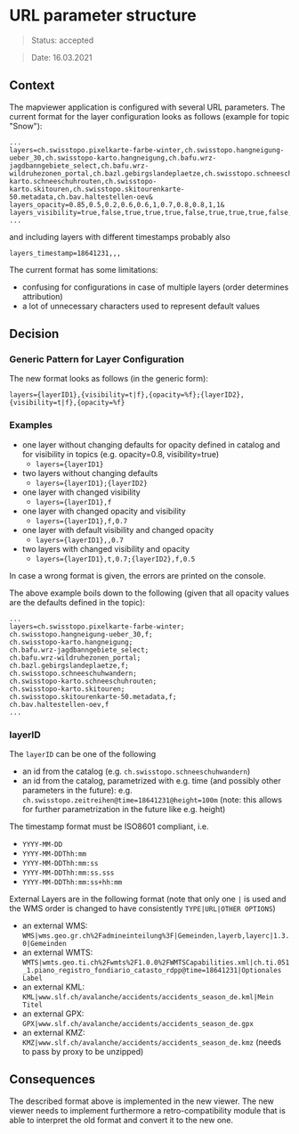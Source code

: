 # URL parameter structure

> Status: accepted

> Date: 16.03.2021

## Context

The mapviewer application is configured with several URL parameters. The current format for the layer configuration looks as follows (example for topic "Snow"):

```
...
layers=ch.swisstopo.pixelkarte-farbe-winter,ch.swisstopo.hangneigung-ueber_30,ch.swisstopo-karto.hangneigung,ch.bafu.wrz-jagdbanngebiete_select,ch.bafu.wrz-wildruhezonen_portal,ch.bazl.gebirgslandeplaetze,ch.swisstopo.schneeschuhwandern,ch.swisstopo-karto.schneeschuhrouten,ch.swisstopo-karto.skitouren,ch.swisstopo.skitourenkarte-50.metadata,ch.bav.haltestellen-oev&
layers_opacity=0.85,0.5,0.2,0.6,0.6,1,0.7,0.8,0.8,1,1&
layers_visibility=true,false,true,true,true,false,true,true,true,false,false
...
```

and including layers with different timestamps probably also

```
layers_timestamp=18641231,,,
```

The current format has some limitations:

- confusing for configurations in case of multiple layers (order determines attribution)
- a lot of unnecessary characters used to represent default values

## Decision

### Generic Pattern for Layer Configuration

The new format looks as follows (in the generic form):

```
layers={layerID1},{visibility=t|f},{opacity=%f};{layerID2},{visibility=t|f},{opacity=%f}
```

### Examples

- one layer without changing defaults for opacity defined in catalog and for visibility in topics (e.g. opacity=0.8, visibility=true)
  - `layers={layerID1}`
- two layers without changing defaults
  - `layers={layerID1};{layerID2}`
- one layer with changed visibility
  - `layers={layerID1},f`
- one layer with changed opacity and visibility
  - `layers={layerID1},f,0.7`
- one layer with default visibility and changed opacity
  - `layers={layerID1},,0.7`
- two layers with changed visibility and opacity
  - `layers={layerID1},t,0.7;{layerID2},f,0.5`

In case a wrong format is given, the errors are printed on the console.

The above example boils down to the following (given that all opacity values are the defaults defined in the topic):

```
...
layers=ch.swisstopo.pixelkarte-farbe-winter;
ch.swisstopo.hangneigung-ueber_30,f;
ch.swisstopo-karto.hangneigung;
ch.bafu.wrz-jagdbanngebiete_select;
ch.bafu.wrz-wildruhezonen_portal;
ch.bazl.gebirgslandeplaetze,f;
ch.swisstopo.schneeschuhwandern;
ch.swisstopo-karto.schneeschuhrouten;
ch.swisstopo-karto.skitouren;
ch.swisstopo.skitourenkarte-50.metadata,f;
ch.bav.haltestellen-oev,f
...
```

### layerID

The `layerID` can be one of the following

- an id from the catalog (e.g. `ch.swisstopo.schneeschuhwandern`)
- an id from the catalog, parametrized with e.g. time (and possibly other parameters in the future): e.g. `ch.swisstopo.zeitreihen@time=18641231@height=100m` (note: this allows for further parametrization in the future like e.g. height)

The timestamp format must be ISO8601 compliant, i.e.

- `YYYY-MM-DD`
- `YYYY-MM-DDThh:mm`
- `YYYY-MM-DDThh:mm:ss`
- `YYYY-MM-DDThh:mm:ss.sss`
- `YYYY-MM-DDThh:mm:ss+hh:mm`

External Layers are in the following format (note that only one `|` is used and the WMS order is changed to have consistently `TYPE|URL|OTHER OPTIONS`)

- an external WMS:  `WMS|wms.geo.gr.ch%2Fadmineinteilung%3F|Gemeinden,layerb,layerc|1.3.0|Gemeinden`
- an external WMTS: `WMTS|wmts.geo.ti.ch%2Fwmts%2F1.0.0%2FWMTSCapabilities.xml|ch.ti.051_1.piano_registro_fondiario_catasto_rdpp@time=18641231|Optionales Label`
- an external KML:  `KML|www.slf.ch/avalanche/accidents/accidents_season_de.kml|Mein Titel`
- an external GPX:  `GPX|www.slf.ch/avalanche/accidents/accidents_season_de.gpx`
- an external KMZ:  `KMZ|www.slf.ch/avalanche/accidents/accidents_season_de.kmz` (needs to pass by proxy to be unzipped)

## Consequences

The described format above is implemented in the new viewer. The new viewer needs to implement furthermore a retro-compatibility module that is able to interpret the old format and convert it to the new one.
